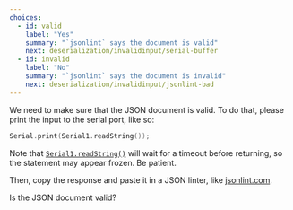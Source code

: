```yaml
---
choices:
  - id: valid
    label: "Yes"
    summary: "`jsonlint` says the document is valid"
    next: deserialization/invalidinput/serial-buffer
  - id: invalid
    label: "No"
    summary: "`jsonlint` says the document is invalid"
    next: deserialization/invalidinput/jsonlint-bad
---
```


We need to make sure that the JSON document is valid.
To do that, please print the input to the serial port, like so:

```c++
Serial.print(Serial1.readString());
```

Note that [`Serial1.readString()`](https://www.arduino.cc/reference/en/language/functions/communication/serial/readstring/) will wait for a timeout before returning, so the statement may appear frozen. Be patient.

Then, copy the response and paste it in a JSON linter, like [jsonlint.com](https://jsonlint.com/).

Is the JSON document valid?